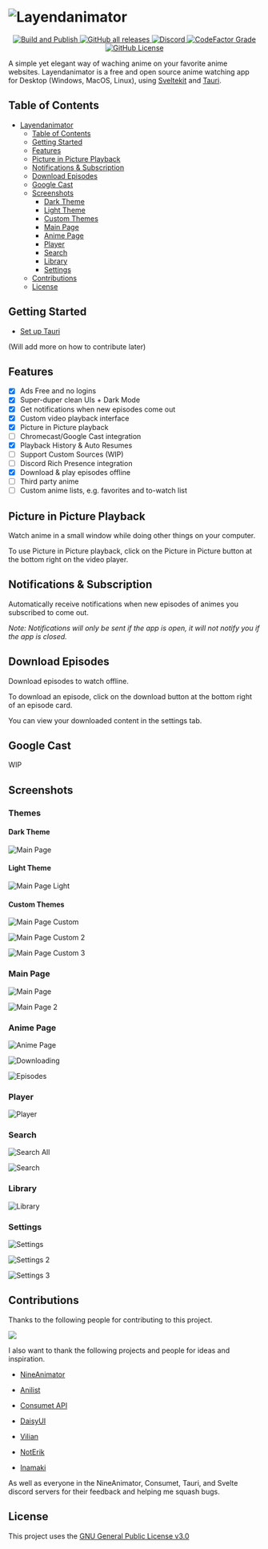 # ![Layendanimator](Misc/Media/LayenanimatorBanner.png)

<p align="center">
  <a href="https://github.com/Layendan/Layendanimator/actions/workflows/publish.yml">
    <img src="https://github.com/Layendan/Layendanimator/actions/workflows/publish.yml/badge.svg" alt="Build and Publish">
  </a>
  <a href="https://github.com/Layendan/Layendanimator/releases">
    <img alt="GitHub all releases" src="https://img.shields.io/github/downloads/Layendan/Layendanimator/total?label=Downloads">
  </a>
  <a href="https://discord.gg/dzTVzeW">
    <img alt="Discord" src="https://img.shields.io/discord/545740643247456267?logo=discord&label=Discord&color=%235865F2">
  </a>
  <a href="https://www.codefactor.io/repository/github/layendan/layendanimator">
    <img alt="CodeFactor Grade" src="https://img.shields.io/codefactor/grade/github/Layendan/Layendanimator?label=Codefactor">
  </a>
  <a href="https://github.com/Layendan/Layendanimator/LICENSE.md">
    <img alt="GitHub License" src="https://img.shields.io/github/license/Layendan/Layendanimator?label=License">
  </a>
</p>

A simple yet elegant way of waching anime on your favorite anime websites.
Layendanimator is a free and open source anime watching app for Desktop (Windows, MacOS, Linux), using [Sveltekit](https://github.com/sveltejs/kit) and [Tauri](https://github.com/tauri-apps/tauri).

## Table of Contents

- [Layendanimator](/#)
  - [Table of Contents](#table-of-contents)
  - [Getting Started](#getting-started)
  - [Features](#features)
  - [Picture in Picture Playback](#picture-in-picture-playback)
  - [Notifications & Subscription](#notifications--subscription)
  - [Download Episodes](#download-episodes)
  - [Google Cast](#google-cast)
  - [Screenshots](#screenshots)
    - [Dark Theme](#dark-theme)
    - [Light Theme](#light-theme)
    - [Custom Themes](#custom-themes)
    - [Main Page](#main-page)
    - [Anime Page](#anime-page)
    - [Player](#player)
    - [Search](#search)
    - [Library](#library)
    - [Settings](#settings)
  - [Contributions](#contributions)
  - [License](#license)

## Getting Started

- [Set up Tauri](https://tauri.app/v1/guides/getting-started/prerequisites)

(Will add more on how to contribute later)

## Features

- [x] Ads Free and no logins
- [x] Super-duper clean UIs + Dark Mode
- [x] Get notifications when new episodes come out
- [x] Custom video playback interface
- [x] Picture in Picture playback
- [ ] Chromecast/Google Cast integration
- [x] Playback History & Auto Resumes
- [ ] Support Custom Sources (WIP)
- [ ] Discord Rich Presence integration
- [x] Download & play episodes offline
- [ ] Third party anime
- [ ] Custom anime lists, e.g. favorites and to-watch list

## Picture in Picture Playback

Watch anime in a small window while doing other things on your computer.

To use Picture in Picture playback, click on the Picture in Picture button at the bottom right on the video player.

## Notifications & Subscription

Automatically receive notifications when new episodes of animes you subscribed to come out.

_Note: Notifications will only be sent if the app is open, it will not notify you if the app is closed._

## Download Episodes

Download episodes to watch offline.

To download an episode, click on the download button at the bottom right of an episode card.

You can view your downloaded content in the settings tab.

## Google Cast

WIP

## Screenshots

### Themes

#### Dark Theme

![Main Page](Misc/Media/main_page.png)

#### Light Theme

![Main Page Light](Misc/Media/main_page_light.png)

#### Custom Themes

![Main Page Custom](Misc/Media/main_page_custom.png)

![Main Page Custom 2](Misc/Media/main_page_custom_2.png)

![Main Page Custom 3](Misc/Media/main_page_custom_3.png)

### Main Page

![Main Page](Misc/Media/main_page_custom.png)

![Main Page 2](Misc/Media/main_page2.png)

### Anime Page

![Anime Page](Misc/Media/anime_page.png)

![Downloading](Misc/Media/downloading.png)

![Episodes](Misc/Media/episodes.png)

### Player

![Player](Misc/Media/player.png)

### Search

![Search All](Misc/Media/search_all.png)

![Search](Misc/Media/search.png)

### Library

![Library](Misc/Media/library.png)

### Settings

![Settings](Misc/Media/settings.png)

![Settings 2](Misc/Media/settings2.png)

![Settings 3](Misc/Media/settings3.png)

## Contributions

Thanks to the following people for contributing to this project.

<a href="https://github.com/Layendan/Layendanimator/graphs/contributors">
  <img src="https://contrib.rocks/image?repo=Layendan/Layendanimator&anon=1" />
</a>

<br />

I also want to thank the following projects and people for ideas and inspiration.

- [NineAnimator](https://github.com/SuperMarcus/NineAnimator)
- [Anilist](https://anilist.co/home)
- [Consumet API](https://github.com/consumet/api.consumet.org)
- [DaisyUI](https://daisyui.com/)

- [Vilian](https://github.com/Fractal-Tess)
- [NotErik](https://github.com/ErrorErrorError)
- [Inamaki](https://github.com/inumakieu)

As well as everyone in the NineAnimator, Consumet, Tauri, and Svelte discord servers for their feedback and helping me squash bugs.

## License

This project uses the [GNU General Public License v3.0](https://www.gnu.org/licenses/gpl-3.0.en.html)
